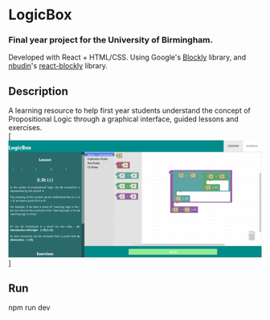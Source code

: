 # LogicBox
### Final year project for the University of Birmingham.

Developed with React + HTML/CSS.
Using Google's [Blockly](https://github.com/google/blockly) library, and [nbudin](https://github.com/nbudin)'s [react-blockly](https://github.com/nbudin/react-blockly) library.

## Description
A learning resource to help first year students understand the concept of Propositional Logic through a graphical interface, guided lessons and exercises.  
[![LogicBox application running](LogicBox.png "LogicBox running")]  
  
## Run
npm run dev

